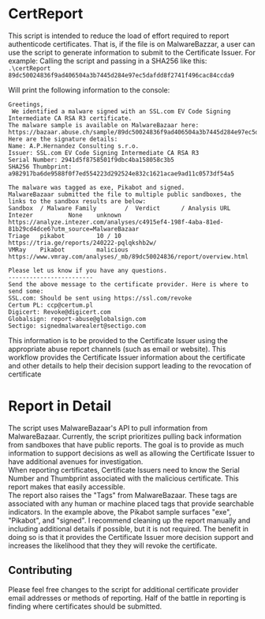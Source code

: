 # CertReport

This script is intended to reduce the load of effort required to report authenticode certificates.
That is, if the file is on MalwareBazzar, a user can use the script to generate information to submit to the Certificate Issuer. For example:
Calling the script and passing in a SHA256 like this:<br>
`.\certReport 89dc50024836f9ad406504a3b7445d284e97ec5dafdd8f2741f496cac84ccda9`

Will print the following information to the console:

```
Greetings,
 We identified a malware signed with an SSL.com EV Code Signing Intermediate CA RSA R3 certificate. 
The malware sample is available on MalwareBazaar here: https://bazaar.abuse.ch/sample/89dc50024836f9ad406504a3b7445d284e97ec5dafdd8f2741f496cac84ccda9
Here are the signature details:
Name: A.P.Hernandez Consulting s.r.o.
Issuer: SSL.com EV Code Signing Intermediate CA RSA R3
Serial Number: 2941d5f8758501f9dbc4ba158058c3b5
SHA256 Thumbprint: a982917ba6de9588f0f7ed554223d292524e832c1621acae9ad11c0573df54a5

The malware was tagged as exe, Pikabot and signed.
MalwareBazaar submitted the file to multiple public sandboxes, the links to the sandbox results are below:
Sandbox  / Malware Family        /  Verdict      / Analysis URL
Intezer          None    unknown         https://analyze.intezer.com/analyses/c4915ef4-198f-4aba-81ed-81b29cd4dce6?utm_source=MalwareBazaar 
Triage   pikabot         10 / 10         https://tria.ge/reports/240222-pqlqkshb2w/ 
VMRay    Pikabot         malicious       https://www.vmray.com/analyses/_mb/89dc50024836/report/overview.html 

Please let us know if you have any questions.
------------------------
Send the above message to the certificate provider. Here is where to send some:
SSL.com: Should be sent using https://ssl.com/revoke
Certum PL: ccp@certum.pl
Digicert: Revoke@digicert.com
Globalsign: report-abuse@globalsign.com
Sectigo: signedmalwarealert@sectigo.com 
```

This information is to be provided to the Certificate Issuer using the appropriate abuse report channels (such as email or website).
This workflow provides the Certificate Issuer information about the certificate and other details to help their decision support leading to the revocation of certificate

# Report in Detail
The script uses MalwareBazaar's API to pull information from MalwareBazaar. Currently, the script prioritizes pulling back information from sandboxes that have public reports. The goal is to provide as much information to support decisions as well as allowing the Certificate Issuer to have additional avenues for investigation.<br>
When reporting certificates, Certificate Issuers need to know the Serial Number and Thumbprint associated with the malicious certificate. This report makes that easily accessible.<br>
The report also raises the "Tags" from MalwareBazaar. These tags are associated with any human or machine placed tags that provide searchable indicators. In the example above, the Pikabot sample surfaces "exe", "Pikabot", and "signed". I recommend cleaning up the report manually and including additional details if possible, but it is not required. The benefit in doing so is that it provides the Certificate Issuer more decision support and increases the likelihood that they they will revoke the certificate.<br>

## Contributing
Please feel free changes to the script for additional certificate provider email addresses or methods of reporting. Half of the battle in reporting is finding where certificates should be submitted.
